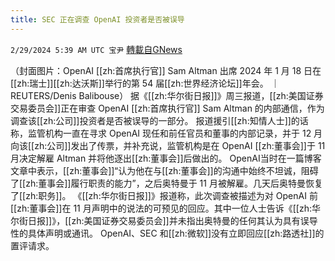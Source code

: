 ```yaml
---
title: SEC 正在调查 OpenAI 投资者是否被误导
---
```

`2/29/2024 5:39 AM UTC 宝尹` [轉載自GNews](https://gnews.org/articles/2351770)

（封面图片：OpenAI [[zh:首席执行官]] Sam Altman 出席 2024 年 1 月 18 日在[[zh:瑞士]][[zh:达沃斯]]举行的第 54 届[[zh:世界经济论坛]]年会。 ｜REUTERS/Denis Balibouse）
据《[[zh:华尔街日报]]》周三报道，[[zh:美国证券交易委员会]]正在审查 OpenAI [[zh:首席执行官]] Sam Altman 的内部通信，作为调查该[[zh:公司]]投资者是否被误导的一部分。
报道援引[[zh:知情人士]]的话称，监管机构一直在寻求 OpenAI 现任和前任官员和董事的内部记录，并于 12 月向该[[zh:公司]]发出了传票，并补充说，监管机构是在 OpenAI [[zh:董事会]]于 11 月决定解雇 Altman 并将他逐出[[zh:董事会]]后做出的。
OpenAI当时在一篇博客文章中表示，[[zh:董事会]]“认为他在与[[zh:董事会]]的沟通中始终不坦诚，阻碍了[[zh:董事会]]履行职责的能力”，之后奥特曼于 11 月被解雇。几天后奥特曼恢复了[[zh:职务]]。
《[[zh:华尔街日报]]》报道称，此次调查被描述为对 OpenAI 前[[zh:董事会]]在 11 月声明中的说法的可预见的回应。其中一位人士告诉《[[zh:华尔街日报]]》，[[zh:美国证券交易委员会]]并未指出奥特曼的任何其认为具有误导性的具体声明或通讯。
OpenAI、SEC 和[[zh:微软]]没有立即回应[[zh:路透社]]的置评请求。

